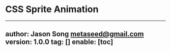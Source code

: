 # CSS Sprite Animation
---
author: Jason Song <metaseed@gmail.com>
version: 1.0.0
tag: []
enable: [toc]
---

